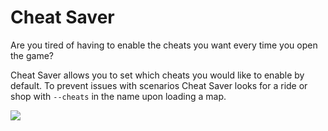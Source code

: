 # Cheat Saver
Are you tired of having to enable the cheats you want every time you open the game?

Cheat Saver allows you to set which cheats you would like to enable by default. 
To prevent issues with scenarios Cheat Saver looks for a ride or shop with `--cheats` in the name upon loading a map. 

![](https://i.imgur.com/bTbUpn1.png)